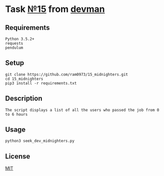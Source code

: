 # Task [№15](https://devman.org/challenges/15/) from [devman](https://devman.org)
## Requirements
```
Python 3.5.2+
requests
pendulum
```
## Setup
```    
git clone https://github.com/ram0973/15_midnighters.git
cd 15_midnighters
pip3 install -r requirements.txt
```
## Description
```
The script displays a list of all the users who passed the job from 0 to 6 hours 
```
## Usage
```
python3 seek_dev_midnighters.py
```
## License
[MIT](http://opensource.org/licenses/MIT)